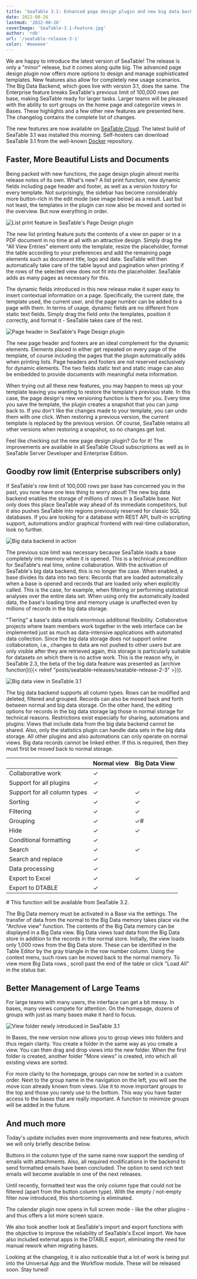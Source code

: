 ```yaml
---
title: 'SeaTable 3.1: Enhanced page design plugin and new big data backend'
date: 2022-08-26
lastmod: '2022-08-26'
coverImage: 'SeaTable-3.1-Feature.jpg'
author: 'rdb'
url: '/seatable-release-3-1'
color: '#eeeeee'
---
```


We are happy to introduce the latest version of SeaTable! The release is only a "minor" release, but it comes along quite big. The advanced page design plugin now offers more options to design and manage sophisticated templates. New features also allow for completely new usage scenarios. The Big Data Backend, which goes live with version 3.1, does the same. The Enterprise feature breaks SeaTable's previous limit of 100,000 rows per base, making SeaTable ready for larger tasks. Larger teams will be pleased with the ability to sort groups on the home page and categorize views in Bases. These highlights and a few other new features are presented here. The changelog contains the complete list of changes.

The new features are now available on [SeaTable Cloud](https://cloud.seatable.io/). The latest build of SeaTable 3.1 was installed this morning. Self-hosters can download SeaTable 3.1 from the well-known [Docker](https://hub.docker.com/r/seatable/seatable-enterprise) repository.

## Faster, More Beautiful Lists and Documents

Being packed with new functions, the page design plugin almost merits release notes of its own. What's new? A list print function, new dynamic fields including page header and footer, as well as a version history for every template. Not surprisingly, the sidebar has become considerably more button-rich in the edit mode (see image below) as a result. Last but not least, the templates in the plugin can now also be moved and sorted in the overview. But now everything in order.

![List print feature in SeaTable's Page Design plugin](images/SeaTable-3.1-List-Print.gif)

The new list printing feature puts the contents of a view on paper or in a PDF document in no time at all with an attractive design. Simply drag the "All View Entries" element onto the template, resize the placeholder, format the table according to your preferences and add the remaining page elements such as document title, logo and date. SeaTable will then automatically take care of the table layout and pagination when printing if the rows of the selected view does not fit into the placeholder. SeaTable adds as many pages as necessary for this.

The dynamic fields introduced in this new release make it super easy to insert contextual information on a page. Specifically, the current date, the template used, the current user, and the page number can be added to a page with them. In terms of usage, dynamic fields are no different from static text fields. Simply drag the field onto the templates, position it correctly, and format it - SeaTable takes care of the rest.

![Page header in SeaTable's Page Design plugin](images/SeaTable-3.1-Page-Header.png)

The new page header and footers are an ideal complement for the dynamic elements. Elements placed in either get repeated on every page of the template, of course including the pages that the plugin automatically adds when printing lists. Page headers and footers are not reserved exclusively for dynamic elements. The two fields static text and static image can also be embedded to provide documents with meaningful meta information.

When trying out all these new features, you may happen to mess up your template leaving you wanting to restore the template's previous state. In this case, the page design's new versioning function is there for you. Every time you save the template, the plugin creates a snapshot that you can jump back to. If you don't like the changes made to your template, you can undo them with one click. When restoring a previous version, the current template is replaced by the previous version. Of course, SeaTable retains all other versions when restoring a snapshot, so no changes get lost.

Feel like checking out the new page design plugin? Go for it! The improvements are available in all SeaTable Cloud subscriptions as well as in SeaTable Server Developer and Enterprise Edition.

## Goodby row limit (Enterprise subscribers only)

If SeaTable's row limit of 100,000 rows per base has concerned you in the past, you now have one less thing to worry about! The new big data backend enables the storage of millions of rows in a SeaTable base. Not only does this place SeaTable way ahead of its immediate competitors, but it also pushes SeaTable into regions previously reserved for classic SQL databases. If you are looking for a database with REST API, built-in scripting support, automations and/or graphical frontend with real-time collaboration, look no further.

![Big data backend in action](images/SeaTable-3.1-Base-Stats-with-Big-Data.png)

The previous size limit was necessary because SeaTable loads a base completely into memory when it is opened. This is a technical precondition for SeaTable's real time, online collaboration. With the activation of SeaTable's big data backend, this is no longer the case. When enabled, a base divides its data into two tiers: Records that are loaded automatically when a base is opened and records that are loaded only when explicitly called. This is the case, for example, when filtering or performing statistical analyses over the entire data set. When using only the automatically loaded data, the base's loading time and memory usage is unaffected even by millions of records in the big data storage.

"Tiering" a base's data entails enormous additional flexibility. Collaborative projects where team members work together in the web interface can be implemented just as much as data-intensive applications with automated data collection. Since the big data storage does not support online collaboration, i.e., changes to data are not pushed to other users but are only visible after they are retrieved again, this storage is particularly suitable for datasets on which there is no active work. This is the reason why, in SeaTable 2.3, the beta of the big data feature was presented as [archive function]({{< relref "posts/seatable-releases/seatable-release-2-3" >}}).

![Big data view in SeaTable 3.1](images/SeaTable-3.1-Filter-with-Big-Data.png)

The big data backend supports all column types. Rows can be modified and deleted, filtered and grouped. Records can also be moved back and forth between normal and big data storage. On the other hand, the editing options for records in the big data storage lag those in normal storage for technical reasons. Restrictions exist especially for sharing, automations and plugins: Views that include data from the big data backend cannot be shared. Also, only the statistics plugin can handle data sets in the big data storage. All other plugins and also automations can only operate on normal views. Big data records cannot be linked either. If this is required, then they must first be moved back to normal storage.

|                              | Normal view | Big Data View |
| ---------------------------- | ----------- | ------------- |
| Collaborative work           | ✓           |               |
| Support for all plugins      | ✓           |               |
| Support for all column types | ✓           | ✓             |
| Sorting                      | ✓           | ✓             |
| Filtering                    | ✓           | ✓             |
| Grouping                     | ✓           | ✓#            |
| Hide                         | ✓           | ✓             |
| Conditional formatting       | ✓           |               |
| Search                       | ✓           | ✓             |
| Search and replace           | ✓           |               |
| Data processing              | ✓           |               |
| Export to Excel              | ✓           | ✓             |
| Export to DTABLE             | ✓           |               |

\# This function will be available from SeaTable 3.2.

The Big Data memory must be activated in a Base via the settings. The transfer of data from the normal to the Big Data memory takes place via the "Archive view" function. The contents of the Big Data memory can be displayed in a Big Data view. Big Data views load data from the Big Data store in addition to the records in the normal store. Initially, the view loads only 1,000 rows from the Big Data store. These can be identified in the Table Editor by the gray triangle in the row number column. Using the context menu, such rows can be moved back to the normal memory. To view more Big Data rows , scroll past the end of the table or click "Load All" in the status bar.

## Better Management of Large Teams

For large teams with many users, the interface can get a bit messy. In bases, many views compete for attention. On the homepage, dozens of groups with just as many bases make it hard to focus.

![View folder newly introduced in SeaTable 3.1](images/SeaTable-3.1-View-folders.png)

In Bases, the new version now allows you to group views into folders and thus regain clarity. You create a folder in the same way as you create a view. You can then drag and drop views into the new folder. When the first folder is created, another folder "More views" is created, into which all existing views are sorted.

For more clarity to the homepage, groups can now be sorted in a custom order. Next to the group name in the navigation on the left, you will see the move icon already known from views. Use it to move important groups to the top and those you rarely use to the bottom. This way you have faster access to the bases that are really important. A function to minimize groups will be added in the future.

## And much more

Today's update includes even more improvements and new features, which we will only briefly describe below.

Buttons in the column type of the same name now support the sending of emails with attachments. Also, all required modifications in the backend to send formatted emails have been concluded. The option to send rich text emails will become available in one of the next releases.

Until recently, formatted text was the only column type that could not be filtered (apart from the button column type). With the empty / not-empty filter now introduced, this shortcoming is eliminated.

The calendar plugin now opens in full screen mode - like the other plugins - and thus offers a lot more screen space.

We also took another look at SeaTable's import and export functions with the objective to improve the reliability of SeaTable's Excel import. We have also included external apps in the DTABLE export, eliminating the need for manual rework when migrating bases.

Looking at the changelog, it is also noticeable that a lot of work is being put into the Universal App and the Workflow module. These will be released soon. Stay tuned!
